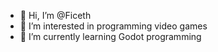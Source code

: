 - 👋 Hi, I’m @Ficeth
- 👀 I’m interested in programming video games
- 🌱 I’m currently learning Godot programming

<!---
Ficeth/Ficeth is a ✨ special ✨ repository because its `README.md` (this file) appears on your GitHub profile.
You can click the Preview link to take a look at your changes.
--->
